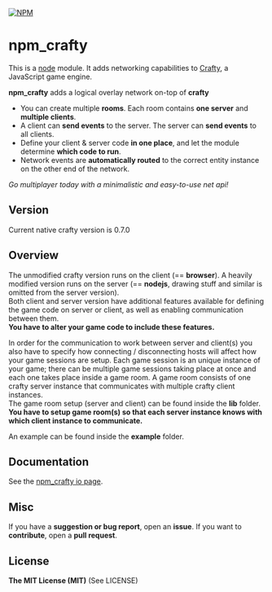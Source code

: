[![NPM](https://nodei.co/npm/npm_crafty.png?compact=true)](https://nodei.co/npm/npm_crafty/)

# npm_crafty

This is a [node](http://nodejs.org/) module. It adds networking capabilities to [Crafty](http://craftyjs.com/), a JavaScript game engine.

**npm_crafty** adds a logical overlay network on-top of **crafty**   
* You can create multiple __rooms__. Each room contains __one server__ and __multiple clients__.   
* A client can __send events__ to the server. The server can __send events__ to all clients.   
* Define your client & server code __in one place__, and let the module determine __which code to run__.   
* Network events are __automatically routed__ to the correct entity instance on the other end of the network.

_Go multiplayer today with a minimalistic and easy-to-use net api!_

## Version
Current native crafty version is 0.7.0

## Overview
The unmodified crafty version runs on the client (== __browser__). A heavily modified version runs on the server 
(== __nodejs__, drawing stuff and similar is omitted from the server version).   
Both client and server version have additional features available for defining the game code on server or client, 
as well as enabling communication between them.   
__You have to alter your game code to include these features.__

In order for the communication to work between server and client(s) you also have to specify how connecting / disconnecting
hosts will affect how your game sessions are setup. Each game session is an unique instance of your game; there can be
multiple game sessions taking place at once and each one takes place inside a game room. A game room consists
of one crafty server instance that communicates with multiple crafty client instances.   
The game room setup (server and client) can be found inside the __lib__ folder.    
__You have to setup game room(s) so that each server instance knows with which client instance to communicate.__

An example can be found inside the __example__ folder.

## Documentation
See the [npm_crafty io page](http://mucaho.github.io/npm_crafty/).

## Misc
If you have a __suggestion or bug report__, open an __issue__. 
If you want to __contribute__, open a __pull request__.

## License
__The MIT License (MIT)__ (See LICENSE)

